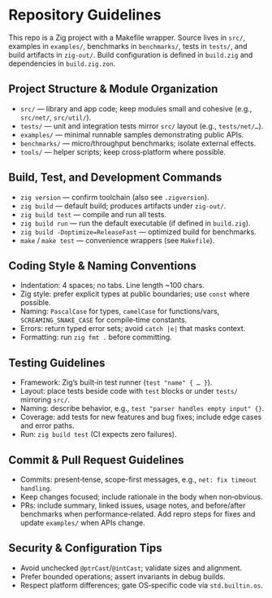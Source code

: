 # Repository Guidelines

This repo is a Zig project with a Makefile wrapper. Source lives in `src/`, examples in `examples/`, benchmarks in `benchmarks/`, tests in `tests/`, and build artifacts in `zig-out/`. Build configuration is defined in `build.zig` and dependencies in `build.zig.zon`.

## Project Structure & Module Organization
- `src/` — library and app code; keep modules small and cohesive (e.g., `src/net/`, `src/util/`).
- `tests/` — unit and integration tests mirror `src/` layout (e.g., `tests/net/…`).
- `examples/` — minimal runnable samples demonstrating public APIs.
- `benchmarks/` — micro/throughput benchmarks; isolate external effects.
- `tools/` — helper scripts; keep cross‑platform where possible.

## Build, Test, and Development Commands
- `zig version` — confirm toolchain (also see `.zigversion`).
- `zig build` — default build; produces artifacts under `zig-out/`.
- `zig build test` — compile and run all tests.
- `zig build run` — run the default executable (if defined in `build.zig`).
- `zig build -Doptimize=ReleaseFast` — optimized build for benchmarks.
- `make` / `make test` — convenience wrappers (see `Makefile`).

## Coding Style & Naming Conventions
- Indentation: 4 spaces; no tabs. Line length ~100 chars.
- Zig style: prefer explicit types at public boundaries; use `const` where possible.
- Naming: `PascalCase` for types, `camelCase` for functions/vars, `SCREAMING_SNAKE_CASE` for compile‑time constants.
- Errors: return typed error sets; avoid `catch |e|` that masks context.
- Formatting: run `zig fmt .` before committing.

## Testing Guidelines
- Framework: Zig’s built‑in test runner (`test "name" { … }`).
- Layout: place tests beside code with `test` blocks or under `tests/` mirroring `src/`.
- Naming: describe behavior, e.g., `test "parser handles empty input" {}`.
- Coverage: add tests for new features and bug fixes; include edge cases and error paths.
- Run: `zig build test` (CI expects zero failures).

## Commit & Pull Request Guidelines
- Commits: present‑tense, scope-first messages, e.g., `net: fix timeout handling`.
- Keep changes focused; include rationale in the body when non‑obvious.
- PRs: include summary, linked issues, usage notes, and before/after benchmarks when performance‑related. Add repro steps for fixes and update `examples/` when APIs change.

## Security & Configuration Tips
- Avoid unchecked `@ptrCast`/`@intCast`; validate sizes and alignment.
- Prefer bounded operations; assert invariants in debug builds.
- Respect platform differences; gate OS‑specific code via `std.builtin.os`.

